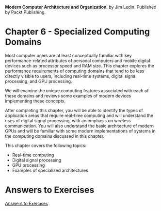 __Modern Computer Architecture and Organization__, by Jim Ledin. Published by Packt Publishing.
# Chapter 6 - Specialized Computing Domains

Most computer users are at least conceptually familiar with key performance-related attributes of personal computers and mobile digital devices such as processor speed and RAM size. This chapter explores the performance requirements of computing domains that tend to be less directly visible to users, including real-time systems, digital signal processing, and GPU processing. 

We will examine the unique computing features associated with each of these domains and reviews some examples of modern devices implementing these concepts.

After completing this chapter, you will be able to identify the types of application areas that require real-time computing and will understand the uses of digital signal processing, with an emphasis on wireless communication. You will also understand the basic architecture of modern GPUs and will be familiar with some modern implementations of systems in the computing domains discussed in this chapter.

This chapter covers the following topics:
* Real-time computing
* Digital signal processing
* GPU processing
* Examples of specialized architectures

# Answers to Exercises
[Answers to Exercises](Answers%20to%20Exercises/README.md)